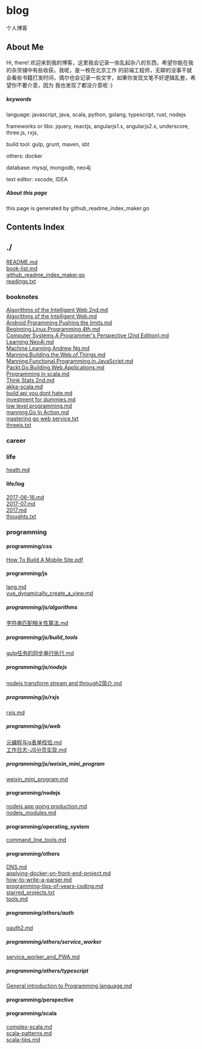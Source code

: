 # blog
个人博客

## About Me
Hi, there! 欢迎来到我的博客，这里我会记录一些乱起杂八的东西，希望你能在我的杂货铺中有些收获。我呢，是一枚在北京工作
的前端工程师，无聊的没事干就会看些书籍打发时间，偶尔也会记录一些文字，如果你发现文笔不好逻辑乱套，希望你不要介意，因为
我也发现了都没介意呢 :)

##### keywords
language: javascript, java, scala, python, golang, typescript, rust, nodejs

frameworks or libs: jquery, reactjs, angularjs1.x, angularjs2.x, underscore, three.js, rxjs,

build tool: gulp, grunt, maven, sbt

others: docker

database: mysql, mongodb, neo4j

text editor: vscode, IDEA

##### About this page
this page is generated by github_readme_index_maker.go

## Contents Index
## ./
[README.md](./README.md)  
[book-list.md](./book-list.md)  
[github_readme_index_maker.go](./github_readme_index_maker.go)  
[readings.txt](./readings.txt)  
### booknotes
[Algorithms of the Intelligent Web 2nd.md](./booknotes/Algorithms%20of%20the%20Intelligent%20Web%202nd.md)  
[Algorithms of the Intelligent Web.md](./booknotes/Algorithms%20of%20the%20Intelligent%20Web.md)  
[Android Prgramming Pushing the limits.md](./booknotes/Android%20Prgramming%20Pushing%20the%20limits.md)  
[Beginning.Linux.Programming 4th.md](./booknotes/Beginning.Linux.Programming%204th.md)  
[Computer Systems A Programmer's Perspective (2nd Edition).md](./booknotes/Computer%20Systems%20A%20Programmer%27s%20Perspective%20%282nd%20Edition%29.md)  
[Learning Neo4j.md](./booknotes/Learning%20Neo4j.md)  
[Machine Learning Andrew Ng.md](./booknotes/Machine%20Learning%20Andrew%20Ng.md)  
[Manning.Building.the.Web.of.Things.md](./booknotes/Manning.Building.the.Web.of.Things.md)  
[Manning.Functional.Programming.in.JavaScript.md](./booknotes/Manning.Functional.Programming.in.JavaScript.md)  
[Packt.Go.Building.Web.Applications.md](./booknotes/Packt.Go.Building.Web.Applications.md)  
[Programming in scala.md](./booknotes/Programming%20in%20scala.md)  
[Think Stats 2nd.md](./booknotes/Think%20Stats%202nd.md)  
[akka-scala.md](./booknotes/akka-scala.md)  
[build api you dont hate.md](./booknotes/build%20api%20you%20dont%20hate.md)  
[investment for dummies.md](./booknotes/investment%20for%20dummies.md)  
[low level programming.md](./booknotes/low%20level%20programming.md)  
[manning.Go In Action.md](./booknotes/manning.Go%20In%20Action.md)  
[mastering go web service.txt](./booknotes/mastering%20go%20web%20service.txt)  
[threejs.txt](./booknotes/threejs.txt)  
### career

### life
[heath.md](./life/heath.md)  
#### life/log
[2017-06-16.md](./life/log/2017-06-16.md)  
[2017-07.md](./life/log/2017-07.md)  
[2017.md](./life/log/2017.md)  
[thoughts.txt](./life/log/thoughts.txt)  
### programming

#### programming/css
[How To Build A Mobile Site.pdf](./programming/css/How%20To%20Build%20A%20Mobile%20Site.pdf)  
#### programming/js
[lang.md](./programming/js/lang.md)  
[vue_dynamically_create_a_view.md](./programming/js/vue_dynamically_create_a_view.md)  
##### programming/js/algorithms
[字符串匹配相关性算法.md](./programming/js/algorithms/%E5%AD%97%E7%AC%A6%E4%B8%B2%E5%8C%B9%E9%85%8D%E7%9B%B8%E5%85%B3%E6%80%A7%E7%AE%97%E6%B3%95.md)  
##### programming/js/build_tools
[gulp任务的同步串行执行.md](./programming/js/build_tools/gulp%E4%BB%BB%E5%8A%A1%E7%9A%84%E5%90%8C%E6%AD%A5%E4%B8%B2%E8%A1%8C%E6%89%A7%E8%A1%8C.md)  
##### programming/js/nodejs
[nodejs transform stream and through2简介.md](./programming/js/nodejs/nodejs%20transform%20stream%20and%20through2%E7%AE%80%E4%BB%8B.md)  
##### programming/js/rxjs
[rxjs.md](./programming/js/rxjs/rxjs.md)  
##### programming/js/web
[元编程与js表单校验.md](./programming/js/web/%E5%85%83%E7%BC%96%E7%A8%8B%E4%B8%8Ejs%E8%A1%A8%E5%8D%95%E6%A0%A1%E9%AA%8C.md)  
[工作日志-JS分页实现.md](./programming/js/web/%E5%B7%A5%E4%BD%9C%E6%97%A5%E5%BF%97-JS%E5%88%86%E9%A1%B5%E5%AE%9E%E7%8E%B0.md)  
##### programming/js/weixin_mini_program
[weixin_mini_program.md](./programming/js/weixin_mini_program/weixin_mini_program.md)  
#### programming/nodejs
[nodejs app going production.md](./programming/nodejs/nodejs%20app%20going%20production.md)  
[nodejs_modules.md](./programming/nodejs/nodejs_modules.md)  
#### programming/operating_system
[command_line_tools.md](./programming/operating_system/command_line_tools.md)  
#### programming/others
[DNS.md](./programming/others/DNS.md)  
[applying-docker-on-front-end-project.md](./programming/others/applying-docker-on-front-end-project.md)  
[how-to-write-a-parser.md](./programming/others/how-to-write-a-parser.md)  
[programming-tips-of-years-coding.md](./programming/others/programming-tips-of-years-coding.md)  
[starred_projects.txt](./programming/others/starred_projects.txt)  
[tools.md](./programming/others/tools.md)  
##### programming/others/auth
[oauth2.md](./programming/others/auth/oauth2.md)  
##### programming/others/service_worker
[service_worker_and_PWA.md](./programming/others/service_worker/service_worker_and_PWA.md)  
##### programming/others/typescript
[General introduction to Programming language.md](./programming/others/typescript/General%20introduction%20to%20Programming%20language.md)  
#### programming/perspective

#### programming/scala
[complex-scala.md](./programming/scala/complex-scala.md)  
[scala-patterns.md](./programming/scala/scala-patterns.md)  
[scala-tips.md](./programming/scala/scala-tips.md)  

